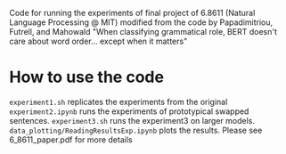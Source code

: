 Code for running the experiments of final project of 6.8611 (Natural Language Processing @ MIT) modified from the code by Papadimitriou, Futrell, and Mahowald "When classifying grammatical role, BERT doesn't care about word order... except when it matters"

# How to use the code

`experiment1.sh` replicates the experiments from the original 
`experiment2.ipynb` runs the experiments of prototypical swapped sentences.
`experiment3.sh` runs the experiment3 on larger models.
`data_plotting/ReadingResultsExp.ipynb` plots the results.
Please see 6_8611_paper.pdf for more details



